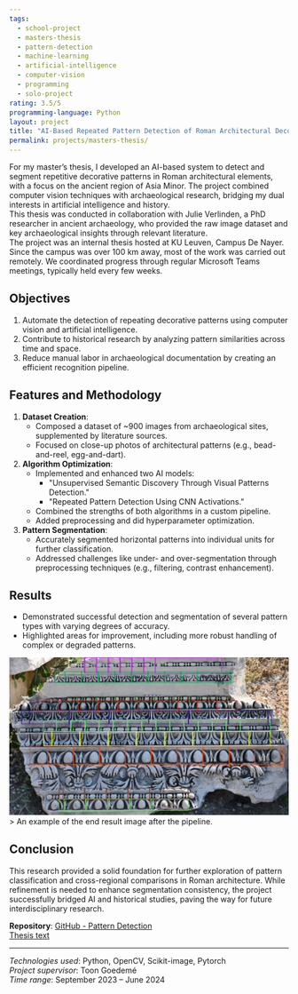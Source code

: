 ```yaml
---
tags:
  - school-project
  - masters-thesis
  - pattern-detection
  - machine-learning
  - artificial-intelligence
  - computer-vision
  - programming
  - solo-project
rating: 3.5/5
programming-language: Python
layout: project
title: "AI-Based Repeated Pattern Detection of Roman Architectural Decoration"
permalink: projects/masters-thesis/
---
```


For my master’s thesis, I developed an AI-based system to detect and segment repetitive decorative patterns in Roman architectural elements, with a focus on the ancient region of Asia Minor. The project combined computer vision techniques with archaeological research, bridging my dual interests in artificial intelligence and history.  
This thesis was conducted in collaboration with Julie Verlinden, a PhD researcher in ancient archaeology, who provided the raw image dataset and key archaeological insights through relevant literature.  
The project was an internal thesis hosted at KU Leuven, Campus De Nayer. Since the campus was over 100 km away, most of the work was carried out remotely. We coordinated progress through regular Microsoft Teams meetings, typically held every few weeks.

## Objectives

1. Automate the detection of repeating decorative patterns using computer vision and artificial intelligence.
2. Contribute to historical research by analyzing pattern similarities across time and space.
3. Reduce manual labor in archaeological documentation by creating an efficient recognition pipeline.

## Features and Methodology

1. **Dataset Creation**:
   - Composed a dataset of ~900 images from archaeological sites, supplemented by literature sources.
   - Focused on close-up photos of architectural patterns (e.g., bead-and-reel, egg-and-dart).
2. **Algorithm Optimization**:
   - Implemented and enhanced two AI models: 
     - "Unsupervised Semantic Discovery Through Visual Patterns Detection."
     - "Repeated Pattern Detection Using CNN Activations."
   - Combined the strengths of both algorithms in a custom pipeline.
   - Added preprocessing and did hyperparameter optimization.  
3. **Pattern Segmentation**:
   - Accurately segmented horizontal patterns into individual units for further classification.
   - Addressed challenges like under- and over-segmentation through preprocessing techniques (e.g., filtering, contrast enhancement).

## Results
 - Demonstrated successful detection and segmentation of several pattern types with varying degrees of accuracy.
 - Highlighted areas for improvement, including more robust handling of complex or degraded patterns.
  
<img src="/assets/eindfoto2_DSC_0562 2023-10-02.png" alt="screenshot of end result" width="screen-width" >
> An example of the end result image after the pipeline.

## Conclusion

This research provided a solid foundation for further exploration of pattern classification and cross-regional comparisons in Roman architecture. While refinement is needed to enhance segmentation consistency, the project successfully bridged AI and historical studies, paving the way for future interdisciplinary research.

**Repository**: [GitHub - Pattern Detection](https://github.com/duster3000/pattern-detection-roman-architecture)  
[Thesis text](https://1drv.ms/b/c/f8cdfc1d73dd7ec2/EQ3DHHoqkJBOksVw-NIGY30BdCXc80pnfua1T4WU6sg1Nw?e=3FBJbE)  

---

*Technologies used*: Python, OpenCV, Scikit-image, Pytorch  
*Project supervisor*: Toon Goedemé  
*Time range*: September 2023 – June 2024  


